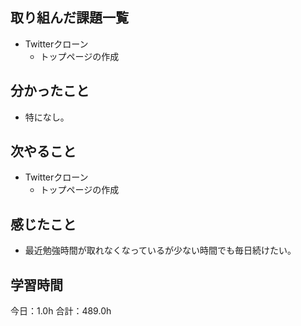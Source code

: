 ## 取り組んだ課題一覧
*  Twitterクローン
   * トップページの作成
## 分かったこと
* 特になし。
  
    
    

## 次やること
*  Twitterクローン
   * トップページの作成
## 感じたこと
* 最近勉強時間が取れなくなっているが少ない時間でも毎日続けたい。
 
## 学習時間
今日：1.0h
合計：489.0h
